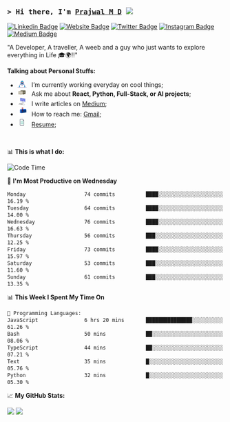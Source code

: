 ### <samp>&gt; Hi there, I'm <a href="https://prajwalmd.vercel.app/" target="_blank">Prajwal M D</a> <img src="https://media.giphy.com/media/hvRJCLFzcasrR4ia7z/giphy.gif" width="25"> </samp>

[![Linkedin Badge](https://img.shields.io/badge/-LinkedIn-0e76a8?style=flat-square&logo=Linkedin&logoColor=white)](https://www.linkedin.com/in/prajwal-m-d)
[![Website Badge](https://img.shields.io/badge/Website-3b5998?style=flat-square&logo=google-chrome&logoColor=white)](https://prajwalmd.vercel.app/)
[![Twitter Badge](https://img.shields.io/badge/-Twitter-00acee?style=flat-square&logo=Twitter&logoColor=white)](https://x.com/PrajwalMD18)
[![Instagram Badge](https://img.shields.io/badge/-Instagram-e4405f?style=flat-square&logo=Instagram&logoColor=white)](https://www.instagram.com/_.praj.wal._/)
[![Medium Badge](https://img.shields.io/badge/medium-%2312100E.svg?&style=for-square&logo=medium&logoColor=white)](https://medium.com/@prajju.18gryphon)

"A Developer, A traveller, A weeb and a guy who just wants to explore everything in Life 🎓🌍‼️"
  

**Talking about Personal Stuffs:**

- <img src="assets/developer.gif" width="21" />&nbsp;&nbsp; I’m currently working everyday on cool things;
- <img src="assets/message.gif" width="21" />&nbsp;&nbsp; Ask me about **React, Python, Full-Stack, or AI projects**;
- <img src="assets/laptop.gif" width="21" />&nbsp;&nbsp; I write articles on [Medium](https://medium.com/@prajju.18gryphon);
- <img src="assets/letterbox.gif" width="21" />&nbsp;&nbsp; How to reach me: [Gmail](prajju.18gryphon@gmail.com);
- <img src="assets/doc.gif" width="21" />&nbsp;&nbsp; [Resume](https://portfoliochatbot-h3zm.onrender.com/resume);

</br>

📊 **This is what I do:**
<!--START_SECTION:waka-->
![Code Time](http://img.shields.io/badge/Code%20Time-12%20hrs%2043%20mins-blue)

📅 **I'm Most Productive on Wednesday** 

```text
Monday                   74 commits          ████░░░░░░░░░░░░░░░░░░░░░   16.19 % 
Tuesday                  64 commits          ████░░░░░░░░░░░░░░░░░░░░░   14.00 % 
Wednesday                76 commits          ████░░░░░░░░░░░░░░░░░░░░░   16.63 % 
Thursday                 56 commits          ███░░░░░░░░░░░░░░░░░░░░░░   12.25 % 
Friday                   73 commits          ████░░░░░░░░░░░░░░░░░░░░░   15.97 % 
Saturday                 53 commits          ███░░░░░░░░░░░░░░░░░░░░░░   11.60 % 
Sunday                   61 commits          ███░░░░░░░░░░░░░░░░░░░░░░   13.35 % 
```


📊 **This Week I Spent My Time On** 

```text
💬 Programming Languages: 
JavaScript               6 hrs 20 mins       ███████████████░░░░░░░░░░   61.26 % 
Bash                     50 mins             ██░░░░░░░░░░░░░░░░░░░░░░░   08.06 % 
TypeScript               44 mins             ██░░░░░░░░░░░░░░░░░░░░░░░   07.21 % 
Text                     35 mins             █░░░░░░░░░░░░░░░░░░░░░░░░   05.76 % 
Python                   32 mins             █░░░░░░░░░░░░░░░░░░░░░░░░   05.30 % 
```


<!--END_SECTION:waka-->


📈 **My GitHub Stats:**

<p>
  <img height="180em" src="https://github-readme-stats.vercel.app/api?username=Prajwal18-MD&show_icons=true&hide_border=true&count_private=true&include_all_commits=true" />
  <img height="180em" src="https://github-readme-stats.vercel.app/api/top-langs/?username=Prajwal18-MD&exclude_repo=KNN-Image-Classification&show_icons=true&hide_border=true&layout=compact&langs_count=8"/>
</p>

